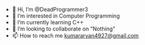 - 👋 Hi, I’m @DeadProgrammer3
- 👀 I’m interested in Computer Programming
- 🌱 I’m currently learning C++
- 💞️ I’m looking to collaborate on "Nothing"
- 📫 How to reach me kumararyan4927@gmail.com

<!---
DeadProgrammer3/DeadProgrammer3 is a ✨ special ✨ repository because its `README.md` (this file) appears on your GitHub profile.
You can click the Preview link to take a look at your changes.
--->
